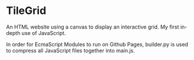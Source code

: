 # TileGrid
An HTML website using a canvas to display an interactive grid. My first in-depth use of JavaScript.

In order for EcmaScript Modules to run on Github Pages, builder.py is used to compress all JavaScript files together into main.js.
